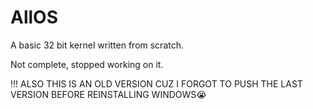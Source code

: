 # AllOS
A basic 32  bit kernel written from scratch.

Not complete, stopped working on it.

!!! ALSO THIS IS AN OLD VERSION CUZ I FORGOT TO PUSH THE LAST VERSION BEFORE REINSTALLING WINDOWS😭

